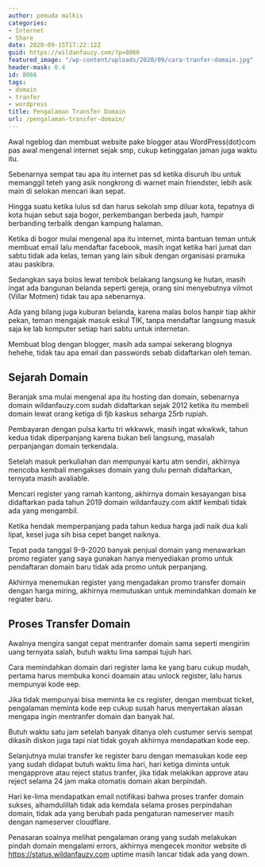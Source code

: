```yaml
---
author: pemuda malkis
categories:
- Internet
- Share
date: 2020-09-15T17:22:12Z
guid: https://wildanfauzy.com/?p=8066
featured_image: "/wp-content/uploads/2020/09/cara-tranfer-domain.jpg"
header-mask: 0.4
id: 8066
tags:
- domain
- tranfer
- wordpress
title: Pengalaman Transfer Domain
url: /pengalaman-transfer-domain/
---
```


Awal ngeblog dan membuat website pake blogger atau WordPress(dot)com pas awal mengenal internet sejak smp, cukup ketinggalan jaman juga waktu itu.

Sebenarnya sempat tau apa itu internet pas sd ketika disuruh ibu untuk memanggil teteh yang asik nongkrong di warnet main friendster, lebih asik main di selokan mencari ikan sepat.

Hingga suatu ketika lulus sd dan harus sekolah smp diluar kota, tepatnya di kota hujan sebut saja bogor, perkembangan berbeda jauh, hampir berbanding terbalik dengan kampung halaman.

Ketika di bogor mulai mengenal apa itu internet, minta bantuan teman untuk membuat email lalu mendaftar facebook, masih ingat ketika hari jumat dan sabtu tidak ada kelas, teman yang lain sibuk dengan organisasi pramuka atau paskibra.

Sedangkan saya bolos lewat tembok belakang langsung ke hutan, masih ingat ada bangunan belanda seperti gereja, orang sini menyebutnya vilmot (Villar Motmen) tidak tau apa sebenarnya.

Ada yang bilang juga kuburan belanda, karena malas bolos hanpir tiap akhir pekan, teman mengajak masuk eskul TIK, tanpa mendaftar langsung masuk saja ke lab komputer setiap hari sabtu untuk internetan.

Membuat blog dengan blogger, masih ada sampai sekerang blognya hehehe, tidak tau apa email dan passwords sebab didaftarkan oleh teman.

## Sejarah Domain 

Beranjak sma mulai mengenal apa itu hosting dan domain, sebenarnya domain wildanfauzy.com sudah didaftarkan sejak 2012 ketika itu membeli domain lewat orang ketiga di fjb kaskus seharga 25rb rupiah.

Pembayaran dengan pulsa kartu tri wkkwwk, masih ingat wkwkwk, tahun kedua tidak diperpanjang karena bukan beli langsung, masalah perpanjangan domain terkendala.

Setelah masuk perkuliahan dan mempunyai kartu atm sendiri, akhirnya mencoba kembali mengakses domain yang dulu pernah didaftarkan, ternyata masih avaliable.

Mencari register yang ramah kantong, akhirnya domain kesayangan bisa didaftarkan pada tahun 2019 domain wildanfauzy.com aktif kembali tidak ada yang mengambil.

Ketika hendak memperpanjang pada tahun kedua harga jadi naik dua kali lipat, kesel juga sih bisa cepet banget naiknya.

Tepat pada tanggal 9-9-2020 banyak penjual domain yang menawarkan promo regiater yang saya gunakan hanya menyediakan promo untuk pendaftaran domain baru tidak ada promo untuk perpanjang.

Akhirnya menemukan register yang mengadakan promo transfer domain dengan harga miring, akhirnya memutuskan untuk memindahkan domain ke regiater baru.

## Proses Transfer Domain

Awalnya mengira sangat cepat mentranfer domain sama seperti mengirim uang ternyata salah, butuh waktu lima sampai tujuh hari.

Cara memindahkan domain dari register lama ke yang baru cukup mudah, pertama harus membuka konci doamain atau unlock register, lalu harus mempunyai kode eep.

Jika tidak mempunyai bisa meminta ke cs register, dengan membuat ticket, pengalaman meminta kode eep cukup susah harus menyertakan alasan mengapa ingin mentranfer domain dan banyak hal.

Butuh waktu satu jam setelah banyak ditanya oleh custumer servis sempat dikasih diskon juga tapi niat tidak goyah akhirnya mendapatkan kode eep.

Selanjutnya mulai transfer ke register baru dengan memasukan kode eep yang sudah didapat butuh waktu lima hari, hari ketiga diminta untuk mengapprove atau reject status tranfer, jika tidak melakikan approve atau reject selama 24 jam maka otomatis domain akan berpindah.

Hari ke-lima mendapatkan email notifikasi bahwa proses tranfer domain sukses, alhamdulillah tidak ada kemdala selama proses perpindahan domain, tidak ada yang berubah pada pengaturan nameserver masih dengan nameserver cloudflare.

Penasaran soalnya melihat pengalaman orang yang sudah melakukan pindah domain mengalami errors, akhirnya mengecek monitor website di <https://status.wildanfauzy.com> uptime masih lancar tidak ada yang down.